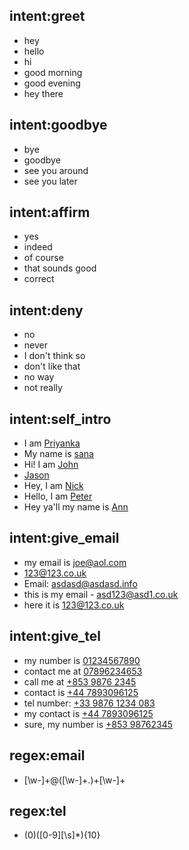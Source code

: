 ## intent:greet
- hey
- hello
- hi
- good morning
- good evening
- hey there

## intent:goodbye
- bye
- goodbye
- see you around
- see you later

## intent:affirm
- yes
- indeed
- of course
- that sounds good
- correct

## intent:deny
- no
- never
- I don't think so
- don't like that
- no way
- not really

## intent:self_intro
- I am [Priyanka](PERSON)
- My name is [sana](PERSON)
- Hi! I am [John](PERSON)
- [Jason](PERSON)
- Hey, I am [Nick](PERSON)
- Hello, I am [Peter](PERSON)
- Hey ya'll my name is [Ann](PERSON)

## intent:give_email
- my email is [joe@aol.com](email)
- [123@123.co.uk](email)
- Email: [asdasd@asdasd.info](email)
- this is my email - [asd123@asd1.co.uk](email)
- here it is [123@123.co.uk](email)

## intent:give_tel
- my number is [01234567890](tel)
- contact me at [07896234653](tel)
- call me at [+853 9876 2345](tel)
- contact is [+44 7893096125](tel)
- tel number: [+33 9876 1234 083](tel)
- my contact is [+44 7893096125](tel)
- sure, my number is [+853 98762345](tel)

## regex:email
- [\w-]+@([\w-]+\.)+[\w-]+

## regex:tel
- (0)([0-9][\s]*){10}
